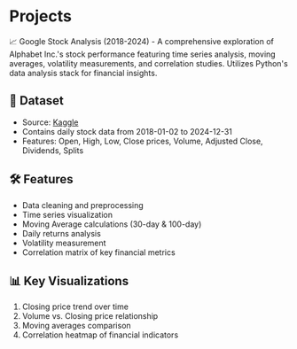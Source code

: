 # Projects
📈 Google Stock Analysis (2018-2024) - A comprehensive exploration of Alphabet Inc.'s stock performance featuring time series analysis, moving averages, volatility measurements, and correlation studies. Utilizes Python's data analysis stack for financial insights.

## 📁 Dataset
- Source: [Kaggle](https://www.kaggle.com) 
- Contains daily stock data from 2018-01-02 to 2024-12-31
- Features: Open, High, Low, Close prices, Volume, Adjusted Close, Dividends, Splits

## 🛠️ Features
- Data cleaning and preprocessing
- Time series visualization
- Moving Average calculations (30-day & 100-day)
- Daily returns analysis
- Volatility measurement
- Correlation matrix of key financial metrics

## 📊 Key Visualizations
1. Closing price trend over time
2. Volume vs. Closing price relationship
3. Moving averages comparison
4. Correlation heatmap of financial indicators
